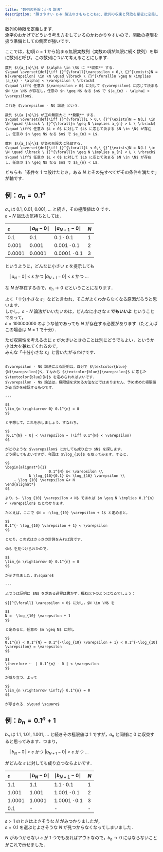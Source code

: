 ```yaml
---
title: "数列の極限：ε-N 論法"
description: "躓きやすい ε-N 論法のきもちとともに、数列の収束と発散を厳密に定義します。数列 {a_n} が α ∈ R に収束する ⇔ 任意の ε > 0 に対して ε に応じて決まる N が存在し、任意の n ≧ N なる n で　|a_n - α| < ε"
---
```


数列の極限を定義します．  
添字のおかげでどういう考え方をしているのかわかりやすいので，関数の極限を扱う準備としての側面が強いです．

ここでは，初項 $n = 1$ から始まる無限実数列（実数の項が無限に続く数列）を単に数列と呼び，この数列について考えることにします．

~~~definition:数列の収束
数列 $\{a_{n}\}$ が $\alpha \in \R$ に **収束** する．  
$\quad \overset{def}\iff {}^{\forall}\varepsilon > 0,\ {}^{\exists}N = N(\varepsilon) \in \N \quad \lbrack \ {}^{\forall}n \geq N \implies |a_{n} - \alpha| < \varepsilon \ \rbrack$  
$\quad \iff$ 任意の $\varepsilon > 0$ に対して $\varepsilon$ に応じて決まる $N \in \N$ が存在し，任意の $n \geq N$ なる $n$ で $|a_{n} - \alpha| < \varepsilon$．

これを $\varepsilon - N$ 論法 という．
~~~

~~~definition:数列の発散
数列 $\{a_{n}\}$ が正の無限大に **発散** する．  
$\quad \overset{def}\iff {}^{\forall}L > 0,\ {}^{\exists}N = N(L) \in \N \quad \lbrack \ {}^{\forall}n \geq N \implies a_{n} > L \ \rbrack$  
$\quad \iff$ 任意の $L > 0$ に対して $L$ に応じて決まる $N \in \N$ が存在し，任意の $n \geq N$ なる $n$ で $a_{n} > L$．

数列 $\{a_{n}\}$ が負の無限大に発散する．  
$\quad \overset{def}\iff {}^{\forall}L < 0,\ {}^{\exists}N = N(L) \in \N \quad \lbrack \ {}^{\forall}n \geq N \implies a_{n} < L \ \rbrack$  
$\quad \iff$ 任意の $L < 0$ に対して $L$ に応じて決まる $N \in \N$ が存在し，任意の $n \geq N$ なる $n$ で $a_{n} < L$．
~~~

どちらも「条件を $1$ つ設けたとき，ある $N$ とその先すべてがその条件を満たす」が軸です．

## 例：$a_{n} = 0.1^{n}$

$a_{n}$ は $0.1,\ 0.01,\ 0.001,\ ...$ と続き，その極限値は $0$ です．  
$\varepsilon - N$ 論法の気持ちとしては，

| $\varepsilon$ | $\mid a_{N} - 0 \mid$ | $\mid a_{N + 1} - 0 \mid$ | $N$ |
| :-- | :-- | :-- | :-- |
| $0.1$ | $0.1$ | $0.1 \cdot 0.1$ | $1$ |
| $0.001$ | $0.001$ | $0.001 \cdot 0.1$ | $2$ |
| $0.0001$ | $0.0001$ | $0.0001 \cdot 0.1$ | $3$ |

というように，どんなに小さい $\varepsilon$ を提示しても  

$\quad |a_{N} - 0| < \varepsilon$ かつ $|a_{N + 1} - 0| < \varepsilon$ かつ ...  

な $N$ が存在するので，$a_{n} \rightarrow 0$ だということになります．

よく「十分小さな $\varepsilon$」などと言われ，そこがよくわからなくなる原因だろうと思います．  
しかし，$\varepsilon - N$ 論法がいいたいのは，どんなに小さな $\varepsilon$ **でもいいよ** ということであって，  
$\varepsilon = 100000000$ のような値であっても $N$ が存在する必要があります（たとえばこの場合は $N = 1$ で十分）．

ただ収束性を考えるのに $\varepsilon$ が大きいときのことは別にどうでもよい，というか小は大を兼ねてくれるので，  
みんな「十分小さな $\varepsilon$」と言いたがるわけです．

~~~spoiler:close:厳密な証明

$\varepsilon - N$ 論法による証明は，自分で $\textcolor{blue}{N(\varepsilon)}$，すなわち $\textcolor{blue}{\varepsilon}$ に応じた $\textcolor{blue}{N}$ を定められればよいです．  
$\varepsilon - N$ 論法は，極限値を求める方法などではありません．予め求めた極限値が正当かを確認するものです．

---

$$
\lim_{n \rightarrow 0} 0.1^{n} = 0
$$

と予想して，これを示しましょう．すなわち，

$$
|0.1^{N} - 0| < \varepsilon ~ (\iff 0.1^{N} < \varepsilon)
$$

がどのような $\varepsilon$ に対しても成り立つ $N$ を探します．  
どう探してもよいですが，今回は $\log_{10}$ を取ってみます．すると，

$$
\begin{alignat*}{1}
                    0.1^{N} &< \varepsilon \\
           N \log_{10}{0.1} &< \log_{10} \varepsilon \\
    - \log_{10} \varepsilon &< N
\end{alignat*}
$$

より，$- \log_{10} \varepsilon < N$ であれば $n \geq N \implies 0.1^{n} < \varepsilon$ だとわかります．

たとえば，ここで $N = -\log_{10} \varepsilon + 1$ と定めると，

$$
0.1^{- \log_{10} \varepsilon + 1} < \varepsilon
$$

となり，この式はさっきの計算をみれば真です．

$N$ を見つけられたので，

$$
\lim_{n \rightarrow 0} 0.1^{n} = 0
$$

が示されました．$\square$

---

ふつうは証明に $N$ を求める過程は書かず，概ね以下のようになるでしょう：

${}^{\forall} \varepsilon > 0$ に対し，$N \in \N$ を

$$
N = -\log_{10} \varepsilon + 1
$$

と定めると，任意の $n \geq N$ に対し

$$
0.1^{n} < 0.1^{N} = 0.1^{-\log_{10} \varepsilon + 1} < 0.1^{-\log_{10} \varepsilon} = \varepsilon
$$

$$
\therefore ~  | 0.1^{n} - 0 | < \varepsilon
$$

が成り立つ．よって

$$
\lim_{n \rightarrow \infty} 0.1^{n} = 0
$$

が示される．$\quad \square$

~~~

## 例：$b_{n} = 0.1^{n} + 1$

$b_{n}$ は $1.1,\ 1.01,\ 1.001,\ ...$ と続きその極限値は $1$ ですが，$a_{n}$ と同様に $0$ に収束すると思ってみます．つまり，

$\quad |b_{N} - 0| < \varepsilon$ かつ $|b_{N + 1} - 0| < \varepsilon$ かつ ...  

がどんな $\varepsilon$ に対しても成り立つならよいです．

| $\varepsilon$ | $\mid b_{N} - 0 \mid$ | $\mid b_{N + 1} - 0 \mid$ | $N$ |
| :-- | :-- | :-- | :-- |
| $1.1$ | $1.1$ | $1.1 \cdot 0.1$ | $1$ |
| $1.001$ | $1.001$ | $1.001 \cdot 0.1$ | $2$ |
| $1.0001$ | $1.0001$ | $1.0001 \cdot 0.1$ | $3$ |
| $0.1$ | - | - | - |

$\varepsilon > 1$ のときはよさそうな $N$ がみつかりましたが，  
$\varepsilon = 0.1$ を選ぶとよさそうな $N$ が見つからなくなってしまいました．

$N$ がみつからない $\varepsilon$ が $1$ つでもあればアウトなので，$b_{n} \rightarrow 0$ にはならないことがこれで示せました．
